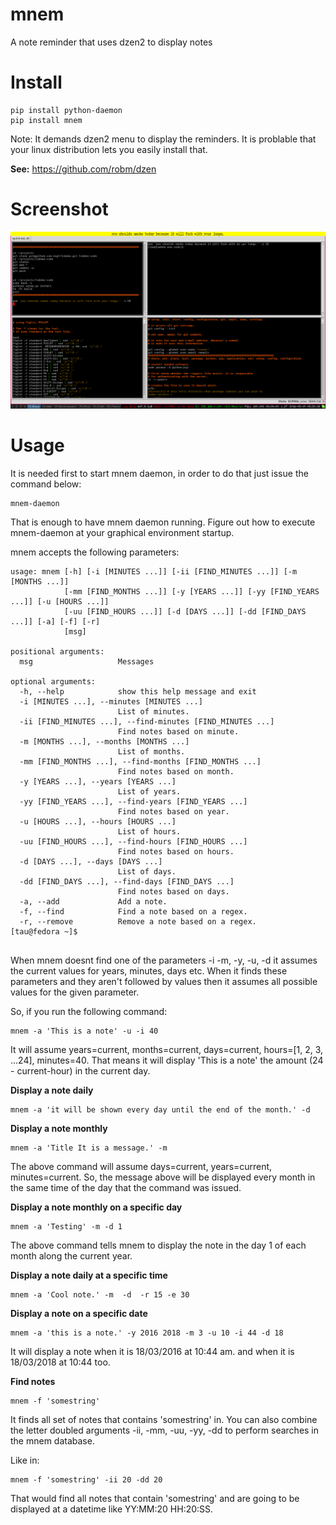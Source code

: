 mnem
====

A note reminder that uses dzen2 to display notes

Install
=======

    pip install python-daemon
    pip install mnem

Note: It demands dzen2 menu to display the reminders.
It is problable that your linux distribution lets you easily
install that.

**See:** https://github.com/robm/dzen

Screenshot
==========

![screenshot-1](screenshot-1.jpg)

Usage
=====

It is needed first to start mnem daemon, in order to do that just issue the command below:

    mnem-daemon

That is enough to have mnem daemon running. 
Figure out how to execute mnem-daemon at your graphical environment startup.

mnem accepts the following parameters:

~~~
usage: mnem [-h] [-i [MINUTES ...]] [-ii [FIND_MINUTES ...]] [-m [MONTHS ...]] 
            [-mm [FIND_MONTHS ...]] [-y [YEARS ...]] [-yy [FIND_YEARS ...]] [-u [HOURS ...]]
            [-uu [FIND_HOURS ...]] [-d [DAYS ...]] [-dd [FIND_DAYS ...]] [-a] [-f] [-r]
            [msg]

positional arguments:
  msg                   Messages

optional arguments:
  -h, --help            show this help message and exit
  -i [MINUTES ...], --minutes [MINUTES ...]
                        List of minutes.
  -ii [FIND_MINUTES ...], --find-minutes [FIND_MINUTES ...]
                        Find notes based on minute.
  -m [MONTHS ...], --months [MONTHS ...]
                        List of months.
  -mm [FIND_MONTHS ...], --find-months [FIND_MONTHS ...]
                        Find notes based on month.
  -y [YEARS ...], --years [YEARS ...]
                        List of years.
  -yy [FIND_YEARS ...], --find-years [FIND_YEARS ...]
                        Find notes based on year.
  -u [HOURS ...], --hours [HOURS ...]
                        List of hours.
  -uu [FIND_HOURS ...], --find-hours [FIND_HOURS ...]
                        Find notes based on hours.
  -d [DAYS ...], --days [DAYS ...]
                        List of days.
  -dd [FIND_DAYS ...], --find-days [FIND_DAYS ...]
                        Find notes based on days.
  -a, --add             Add a note.
  -f, --find            Find a note based on a regex.
  -r, --remove          Remove a note based on a regex.
[tau@fedora ~]$ 
    
~~~

When mnem doesnt find one of the parameters -i -m, -y, -u, -d it assumes the current values 
for years, minutes, days etc. When it finds these parameters and they aren't followed by
values then it assumes all possible values for the given parameter.

So, if you run the following command:

    mnem -a 'This is a note' -u -i 40

It will assume years=current, months=current, days=current, hours=[1, 2, 3, ...24], minutes=40.
That means it will display 'This is a note' the amount (24 - current-hour) in the current day.

**Display a note daily**

    mnem -a 'it will be shown every day until the end of the month.' -d  

**Display a note monthly**
  
    mnem -a 'Title It is a message.' -m 

The above command will assume days=current, years=current, minutes=current.
So, the message above will be displayed every month in the same time of the day
that the command was issued.

**Display a note monthly on a specific day**
  
    mnem -a 'Testing' -m -d 1 
  

The above command tells mnem to display the note in the day 1 of each month along the
current year.

**Display a note daily at a specific time**
  
    mnem -a 'Cool note.' -m  -d  -r 15 -e 30 
    
    
**Display a note on a specific date**

    
    mnem -a 'this is a note.' -y 2016 2018 -m 3 -u 10 -i 44 -d 18

It will display a note when it is 18/03/2016 at 10:44 am. and when it is
18/03/2018 at 10:44 too.

**Find notes**

    mnem -f 'somestring'

It finds all set of notes that contains 'somestring' in. You can also combine the 
letter doubled arguments -ii, -mm, -uu, -yy, -dd to perform searches in the mnem database.

Like in:

    mnem -f 'somestring' -ii 20 -dd 20

That would find all notes that contain 'somestring' and are going to be displayed at a datetime
like YY:MM:20 HH:20:SS.

